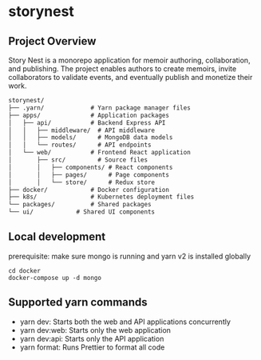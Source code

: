 # storynest

## Project Overview
Story Nest is a monorepo application for memoir authoring, collaboration, and publishing. The project enables authors to create memoirs, invite collaborators to validate events, and eventually publish and monetize their work.

```md
storynest/
├── .yarn/             # Yarn package manager files
├── apps/              # Application packages
│   ├── api/           # Backend Express API
│   │   ├── middleware/  # API middleware
│   │   ├── models/      # MongoDB data models
│   │   └── routes/      # API endpoints
│   └── web/           # Frontend React application
│       ├── src/         # Source files
│       │   ├── components/ # React components
│       │   ├── pages/      # Page components
│       │   └── store/      # Redux store
├── docker/            # Docker configuration
├── k8s/               # Kubernetes deployment files
└── packages/          # Shared packages
└── ui/            # Shared UI components
```
## Local development
prerequisite: make sure mongo is running and yarn v2 is installed globally
```
cd docker
docker-compose up -d mongo
```

## Supported yarn commands
- yarn dev: Starts both the web and API applications concurrently
- yarn dev:web: Starts only the web application
- yarn dev:api: Starts only the API application
- yarn format: Runs Prettier to format all code